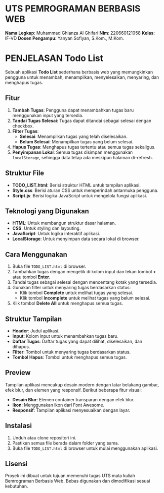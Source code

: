 # UTS PEMROGRAMAN BERBASIS WEB

**Nama Legkap**: Muhammad Ghianza Al Ghifari
**Nim**: 220660121058
**Kelas**: IF-VD
**Dosen Pengampu**: Yanyan Sofiyan, S.Kom., M.Kom.

# PENJELASAN Todo List

Sebuah aplikasi **Todo List** sederhana berbasis web yang memungkinkan pengguna untuk menambah, menampilkan, menyelesaikan, menyaring, dan menghapus tugas.

## Fitur

1. **Tambah Tugas**: Pengguna dapat menambahkan tugas baru menggunakan input yang tersedia.
2. **Tandai Tugas Selesai**: Tugas dapat ditandai sebagai selesai dengan checkbox.
3. **Filter Tugas**:
   - **Selesai**: Menampilkan tugas yang telah diselesaikan.
   - **Belum Selesai**: Menampilkan tugas yang belum selesai.
4. **Hapus Tugas**: Menghapus tugas tertentu atau semua tugas sekaligus.
5. **Penyimpanan Lokal**: Semua tugas disimpan menggunakan `localStorage`, sehingga data tetap ada meskipun halaman di-refresh.

## Struktur File

- **TODO_LIST.html**: Berisi struktur HTML untuk tampilan aplikasi.
- **Style.css**: Berisi aturan CSS untuk memperindah antarmuka pengguna.
- **Script.js**: Berisi logika JavaScript untuk mengelola fungsi aplikasi.

## Teknologi yang Digunakan

- **HTML**: Untuk membangun struktur dasar halaman.
- **CSS**: Untuk styling dan layouting.
- **JavaScript**: Untuk logika interaktif aplikasi.
- **LocalStorage**: Untuk menyimpan data secara lokal di browser.

## Cara Menggunakan

1. Buka file `TODO_LIST.html` di browser.
2. Tambahkan tugas dengan mengetik di kolom input dan tekan tombol **+** atau tombol **Enter**.
3. Tandai tugas sebagai selesai dengan mencentang kotak yang tersedia.
4. Gunakan filter untuk menyaring tugas berdasarkan status:
   - Klik tombol **Complete** untuk melihat tugas yang selesai.
   - Klik tombol **Incomplete** untuk melihat tugas yang belum selesai.
5. Klik tombol **Delete All** untuk menghapus semua tugas.

## Struktur Tampilan

- **Header**: Judul aplikasi.
- **Input**: Kolom input untuk menambahkan tugas baru.
- **Daftar Tugas**: Daftar tugas yang dapat dilihat, diselesaikan, dan dihapus.
- **Filter**: Tombol untuk menyaring tugas berdasarkan status.
- **Tombol Hapus**: Tombol untuk menghapus semua tugas.

## Preview

Tampilan aplikasi mencakup desain modern dengan latar belakang gambar, efek blur, dan elemen yang responsif. Berikut beberapa fitur visual:
- **Desain Blur**: Elemen container transparan dengan efek blur.
- **Ikon**: Menggunakan ikon dari Font Awesome.
- **Responsif**: Tampilan aplikasi menyesuaikan dengan layar.

## Instalasi

1. Unduh atau clone repositori ini.
2. Pastikan semua file berada dalam folder yang sama.
3. Buka file `TODO_LIST.html` di browser untuk mulai menggunakan aplikasi.

## Lisensi

Proyek ini dibuat untuk tujuan memenuhi tugas UTS mata kuliah Bemrograman Berbasis Web. Bebas digunakan dan dimodifikasi sesuai kebutuhan.
